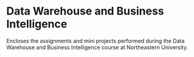 # Data Warehouse and Business Intelligence
Encloses the assignments and mini projects performed during the Data Warehouse and Business Intelligence course at Northeastern University.
